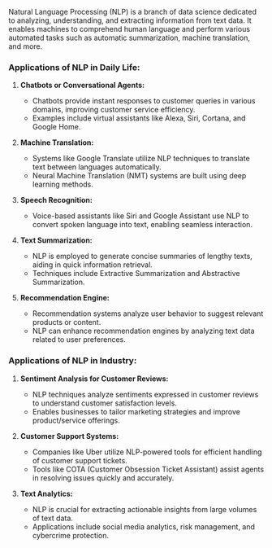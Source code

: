 Natural Language Processing (NLP) is a branch of data science dedicated to analyzing, understanding, and extracting information from text data. It enables machines to comprehend human language and perform various automated tasks such as automatic summarization, machine translation, and more.

### Applications of NLP in Daily Life:

1. **Chatbots or Conversational Agents:**
   - Chatbots provide instant responses to customer queries in various domains, improving customer service efficiency.
   - Examples include virtual assistants like Alexa, Siri, Cortana, and Google Home.

2. **Machine Translation:**
   - Systems like Google Translate utilize NLP techniques to translate text between languages automatically.
   - Neural Machine Translation (NMT) systems are built using deep learning methods.

3. **Speech Recognition:**
   - Voice-based assistants like Siri and Google Assistant use NLP to convert spoken language into text, enabling seamless interaction.

4. **Text Summarization:**
   - NLP is employed to generate concise summaries of lengthy texts, aiding in quick information retrieval.
   - Techniques include Extractive Summarization and Abstractive Summarization.

5. **Recommendation Engine:**
   - Recommendation systems analyze user behavior to suggest relevant products or content.
   - NLP can enhance recommendation engines by analyzing text data related to user preferences.

### Applications of NLP in Industry:

1. **Sentiment Analysis for Customer Reviews:**
   - NLP techniques analyze sentiments expressed in customer reviews to understand customer satisfaction levels.
   - Enables businesses to tailor marketing strategies and improve product/service offerings.

2. **Customer Support Systems:**
   - Companies like Uber utilize NLP-powered tools for efficient handling of customer support tickets.
   - Tools like COTA (Customer Obsession Ticket Assistant) assist agents in resolving issues quickly and accurately.

3. **Text Analytics:**
   - NLP is crucial for extracting actionable insights from large volumes of text data.
   - Applications include social media analytics, risk management, and cybercrime protection.
